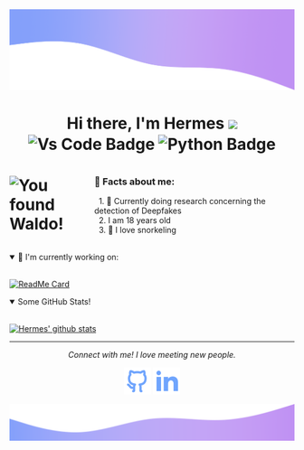 <!---Decorative upper gradient--->
<img src="https://github.com/HermesBonilla/HermesBonilla/blob/master/Assets/Top-Github-Gradient.png?raw=true" title="Top Gradient">

<!---Greeting header w/ shields--->
<h1 align="center">Hi there, I'm Hermes <img src="https://raw.githubusercontent.com/MartinHeinz/MartinHeinz/master/wave.gif" width="30px">
  <br/>
  <a align="center">
    <img align="center" src="https://img.shields.io/badge/Preferred_Editor-Vs_Code-blue.svg" title="Vs Code Badge">
    <img align="center" src="https://img.shields.io/badge/Preferred%20Language-Python-blue" title="Python Badge">
  </a>
<h1/>

<!---Waldo Octocat w/ personal facts--->
<img align="left" width="150px" src="https://octodex.github.com/images/waldocat.png" title="You found Waldo!">

### 👾 Facts about me:

&nbsp;&nbsp;1. 🔬 Currently doing research concerning the detection of Deepfakes<br/>
&nbsp;&nbsp;2. I am 18 years old<br/>
&nbsp;&nbsp;3. 🤿 I love snorkeling<br/>

<br clear="left"/>

<!---Current repo Card--->
<details open>
<summary>🔎 I'm currently working on:</summary>
<br>

[![ReadMe Card](https://github-readme-stats.vercel.app/api/pin/?username=HermesBonilla&theme=tokyonight&repo=ML_DevCommunity)](https://github.com/HermesBonilla/ML_DevCommunity)
</details>


<!---Github dynamically updated statistics--->
<details open>
<summary> Some GitHub Stats!</summary>
<br>

[![Hermes' github stats](https://github-readme-stats.vercel.app/api?username=HermesBonilla&hide=prs,issues&show_icons=true&theme=tokyonight)](https://github.com/anuraghazra/github-readme-stats)
</details>

<!---Connection icons w/ call to action--->
<hr>
<p align="center">
  <i>Connect with me! I love meeting new people.</i>

  <p align="center">
    <a href="https://github.com/HermesBonilla" alt="Github"><img src="https://raw.githubusercontent.com/HermesBonilla/HermesBonilla/87f7aed9bf74f0a3c2ba44057cc949caa8a424be/Assets/github-line.svg"></a>
    <a href="https://www.linkedin.com/in/HermesBonilla" alt="Linkedin"><img src="https://raw.githubusercontent.com/HermesBonilla/HermesBonilla/87f7aed9bf74f0a3c2ba44057cc949caa8a424be/Assets/linkedin-fill.svg"></a>
  </p>
</p>

<!---Decorative bottom gradient--->
<img src="https://github.com/HermesBonilla/HermesBonilla/blob/master/Assets/Bottom-Github-Gradient.png?raw=true" Title="Bottom Gradient">
